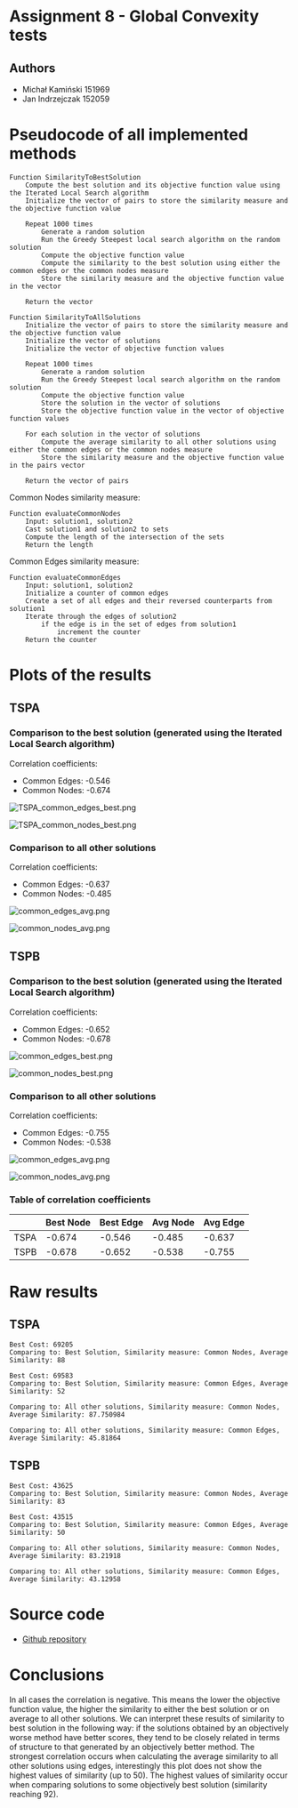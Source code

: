 # Assignment 8 - Global Convexity tests

## Authors 
- Michał Kamiński 151969
- Jan Indrzejczak 152059

# Pseudocode of all implemented methods

```
Function SimilarityToBestSolution
    Compute the best solution and its objective function value using the Iterated Local Search algorithm
    Initialize the vector of pairs to store the similarity measure and the objective function value
    
    Repeat 1000 times
        Generate a random solution
        Run the Greedy Steepest local search algorithm on the random solution
        Compute the objective function value
        Compute the similarity to the best solution using either the common edges or the common nodes measure
        Store the similarity measure and the objective function value in the vector
        
    Return the vector
```

```
Function SimilarityToAllSolutions
    Initialize the vector of pairs to store the similarity measure and the objective function value
    Initialize the vector of solutions
    Initialize the vector of objective function values
    
    Repeat 1000 times
        Generate a random solution
        Run the Greedy Steepest local search algorithm on the random solution
        Compute the objective function value
        Store the solution in the vector of solutions
        Store the objective function value in the vector of objective function values
    
    For each solution in the vector of solutions
        Compute the average similarity to all other solutions using either the common edges or the common nodes measure
        Store the similarity measure and the objective function value in the pairs vector
    
    Return the vector of pairs
```
Common Nodes similarity measure:
```
Function evaluateCommonNodes
    Input: solution1, solution2
    Cast solution1 and solution2 to sets
    Compute the length of the intersection of the sets
    Return the length
```

Common Edges similarity measure:
```
Function evaluateCommonEdges
    Input: solution1, solution2
    Initialize a counter of common edges
    Create a set of all edges and their reversed counterparts from solution1
    Iterate through the edges of solution2
        if the edge is in the set of edges from solution1
            increment the counter
    Return the counter
```
# Plots of the results

## TSPA

### Comparison to the best solution (generated using the Iterated Local Search algorithm)
Correlation coefficients:
- Common Edges: -0.546
- Common Nodes: -0.674

![TSPA_common_edges_best.png](assets%2FTSPA_common_edges_best.png)
<div style="page-break-after: always"></div>

![TSPA_common_nodes_best.png](assets%2FTSPA_common_nodes_best.png)

### Comparison to all other solutions
Correlation coefficients:
- Common Edges: -0.637
- Common Nodes: -0.485

![common_edges_avg.png](..%2F..%2Foutputs%2F2025_01_08_18_18_52%2Fplots%2Fcommon_edges_avg.png)
<div style="page-break-after: always"></div>

![common_nodes_avg.png](..%2F..%2Foutputs%2F2025_01_08_18_18_52%2Fplots%2Fcommon_nodes_avg.png)

## TSPB

### Comparison to the best solution (generated using the Iterated Local Search algorithm)
Correlation coefficients:
- Common Edges: -0.652
- Common Nodes: -0.678

![common_edges_best.png](assets%2Fcommon_edges_best.png)
<div style="page-break-after: always"></div>

![common_nodes_best.png](assets%2Fcommon_nodes_best.png)
### Comparison to all other solutions
Correlation coefficients:
- Common Edges: -0.755
- Common Nodes: -0.538

![common_edges_avg.png](assets%2Fcommon_edges_avg.png)
<div style="page-break-after: always"></div>

![common_nodes_avg.png](assets%2Fcommon_nodes_avg.png)

### Table of correlation coefficients

|      | Best Node | Best Edge | Avg Node | Avg Edge |
|------|-----------|-----------|----------|----------|
| TSPA | -0.674    | -0.546    | -0.485   | -0.637   |
| TSPB | -0.678    | -0.652    | -0.538   | -0.755   |
# Raw results

## TSPA

```
Best Cost: 69205
Comparing to: Best Solution, Similarity measure: Common Nodes, Average Similarity: 88

Best Cost: 69583
Comparing to: Best Solution, Similarity measure: Common Edges, Average Similarity: 52

Comparing to: All other solutions, Similarity measure: Common Nodes, Average Similarity: 87.750984

Comparing to: All other solutions, Similarity measure: Common Edges, Average Similarity: 45.81864

```
## TSPB
```
Best Cost: 43625
Comparing to: Best Solution, Similarity measure: Common Nodes, Average Similarity: 83

Best Cost: 43515
Comparing to: Best Solution, Similarity measure: Common Edges, Average Similarity: 50

Comparing to: All other solutions, Similarity measure: Common Nodes, Average Similarity: 83.21918

Comparing to: All other solutions, Similarity measure: Common Edges, Average Similarity: 43.12958
```
# Source code

- [Github repository](https://github.com/2002jan/put-ec-2024)


# Conclusions
In all cases the correlation is negative. This means the lower the objective function value, the higher the similarity to either the best solution or on average to all other solutions.
We can interpret these results of similarity to best solution in the following way: if the solutions obtained by an objectively worse method have better scores, they tend to be closely related in terms of structure to that generated by an objectively better method. 
The strongest correlation occurs when calculating the average similarity to all other solutions using edges, interestingly this plot does not show the highest values of similarity (up to 50). The highest values of similarity occur when comparing solutions to some objectively best solution (similarity reaching 92).